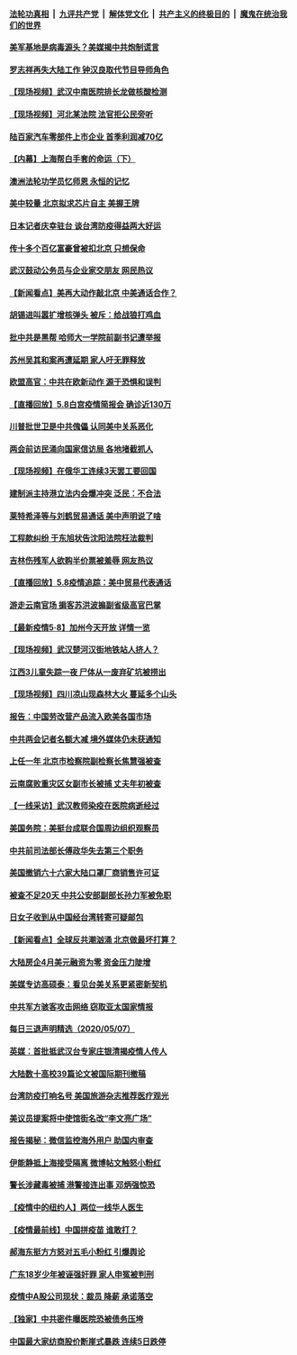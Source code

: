

####  [法轮功真相](../../../../basic/blob/master/README.md?t=05090631) &nbsp;|&nbsp; [九评共产党](../../../../9ping.md/blob/master/README.md?t=05090631) &nbsp;|&nbsp; [解体党文化](../../../../jtdwh.md/blob/master/README.md?t=05090631)  &nbsp;|&nbsp; [共产主义的终极目的](../../../../gczydzjmd.md/blob/master/README.md?t=05090631) &nbsp;|&nbsp; [魔鬼在统治我们的世界](../../../../mgztzwmdsj.md/blob/master/README.md?t=05090631) 

#### [美军基地是病毒源头？美媒揭中共炮制谎言](../pages/nsc413/n12094005.md?t=05090631) 

#### [罗志祥再失大陆工作 钟汉良取代节目导师角色](../pages/nsc413/n12094115.md?t=05090631) 

#### [【现场视频】武汉中南医院排长龙做核酸检测](../pages/nsc413/n12093998.md?t=05090631) 

#### [【现场视频】河北某法院 法官拒公民旁听](../pages/nsc413/n12093667.md?t=05090631) 

#### [陆百家汽车零部件上市企业 首季利润减70亿](../pages/nsc413/n12093986.md?t=05090631) 

#### [【内幕】上海帮白手套的命运（下）](../pages/nsc413/n12091810.md?t=05090631) 

#### [澳洲法轮功学员忆师恩 永恒的记忆](../pages/nsc413/n12093999.md?t=05090631) 

#### [美中较量 北京拟求芯片自主 美握王牌](../pages/nsc413/n12093978.md?t=05090631) 

#### [日本记者庆幸驻台 谈台湾防疫得益两大好运](../pages/nsc413/n12093791.md?t=05090631) 

#### [传十多个百亿富豪曾被扣北京 只想保命](../pages/nsc413/n12093968.md?t=05090631) 

#### [武汉鼓动公务员与企业家交朋友 网民热议](../pages/nsc413/n12093201.md?t=05090631) 

#### [【新闻看点】美再大动作敲北京 中美通话合作？](../pages/nsc413/n12093903.md?t=05090631) 

#### [胡锡进叫嚣扩增核弹头 被斥：给战狼打鸡血](../pages/nsc413/n12093907.md?t=05090631) 

#### [批中共是黑帮 哈师大一学院前副书记遭举报](../pages/nsc413/n12093616.md?t=05090631) 

#### [苏州吴其和案再遭延期 家人吁无罪释放](../pages/nsc413/n12093826.md?t=05090631) 

#### [欧盟高官：中共在欧新动作 源于恐惧和误判](../pages/nsc413/n12093790.md?t=05090631) 

#### [【直播回放】5.8白宫疫情简报会 确诊近130万](../pages/nsc413/n12093562.md?t=05090631) 

#### [川普批世卫是中共傀儡 认同美中关系恶化](../pages/nsc413/n12093756.md?t=05090631) 

#### [两会前访民涌向国家信访局 各地堵截抓人](../pages/nsc413/n12093370.md?t=05090631) 


#### [【现场视频】在俄华工连续3天罢工要回国](../pages/nsc413/n12092838.md?t=05090631) 

#### [建制派主持港立法内会爆冲突  泛民：不合法](../pages/nsc413/n12093415.md?t=05090631) 

#### [莱特希泽等与刘鹤贸易通话 美中声明说了啥](../pages/nsc413/n12093423.md?t=05090631) 

#### [工程款纠纷 于东旭状告沈阳法院枉法裁判](../pages/nsc413/n12091018.md?t=05090631) 

#### [吉林伤残军人欲购半价票被羞辱 网友热议](../pages/nsc413/n12093343.md?t=05090631) 

#### [【直播回放】5.8疫情追踪：美中贸易代表通话](../pages/nsc413/n12093103.md?t=05090631) 

#### [游走云南官场 掮客苏洪波搧副省级高官巴掌](../pages/nsc413/n12093050.md?t=05090631) 

#### [【最新疫情5·8】加州今天开放 详情一览](../pages/nsc413/n12088365.md?t=05090631) 

#### [【现场视频】武汉楚河汉街地铁站人挤人？](../pages/nsc413/n12092865.md?t=05090631) 

#### [江西3儿童失踪一夜 尸体从一废弃矿坑被捞出](../pages/nsc413/n12092835.md?t=05090631) 

#### [【现场视频】四川凉山现森林大火 蔓延多个山头](../pages/nsc413/n12092719.md?t=05090631) 

#### [报告：中国劳改营产品流入欧美各国市场](../pages/nsc413/n12092437.md?t=05090631) 

#### [中共两会记者名额大减 境外媒体仍未获通知](../pages/nsc413/n12092751.md?t=05090631) 

#### [上任一年 北京市检察院副检察长焦慧强被查](../pages/nsc413/n12092227.md?t=05090631) 

#### [云南腐败重灾区女副市长被捕 丈夫年初被查](../pages/nsc413/n12092583.md?t=05090631) 

#### [【一线采访】武汉教师染疫在医院病逝经过](../pages/nsc413/n12092074.md?t=05090631) 

#### [美国务院：美挺台成联合国周边组织观察员](../pages/nsc413/n12092024.md?t=05090631) 

#### [中共前司法部长傅政华失去第三个职务](../pages/nsc413/n12092104.md?t=05090631) 

#### [美国撤销六十六家大陆口罩厂商销售许可证](../pages/nsc413/n12092054.md?t=05090631) 

#### [被查不足20天 中共公安部副部长孙力军被免职](../pages/nsc413/n12091971.md?t=05090631) 

#### [日女子收到从中国经台湾转寄可疑邮包](../pages/nsc413/n12091966.md?t=05090631) 

#### [【新闻看点】全球反共潮汹涌 北京做最坏打算？](../pages/nsc413/n12091113.md?t=05090631) 

#### [大陆房企4月美元融资为零 资金压力陡增](../pages/nsc413/n12091703.md?t=05090631) 

#### [美媒专访高硕泰：看见台美关系更紧密新契机](../pages/nsc413/n12091897.md?t=05090631) 

#### [中共军方骇客攻击网络 窃取亚太国家情报](../pages/nsc413/n12091781.md?t=05090631) 

#### [每日三退声明精选（2020/05/07）](../pages/nsc413/n12091936.md?t=05090631) 

#### [英媒：首批抵武汉台专家庄银清揭疫情人传人](../pages/nsc413/n12091809.md?t=05090631) 

#### [大陆数十高校39篇论文被国际期刊撤稿](../pages/nsc413/n12091414.md?t=05090631) 

#### [台湾防疫打响名号 美国旅游杂志推荐医疗观光](../pages/nsc413/n12091865.md?t=05090631) 

#### [美议员提案将中使馆街名改“李文亮广场”](../pages/nsc413/n12091710.md?t=05090631) 

#### [报告揭秘：微信监控海外用户 助国内审查](../pages/nsc413/n12091199.md?t=05090631) 

#### [伊能静抵上海接受隔离 微博帖文触怒小粉红](../pages/nsc413/n12091172.md?t=05090631) 

#### [警长涉藏毒被捕 港警接连出事 邓炳强惊恐](../pages/nsc413/n12091598.md?t=05090631) 

#### [【疫情中的纽约人】两位一线华人医生](../pages/nsc413/n12091532.md?t=05090631) 

#### [【疫情最前线】中国拼疫苗 谁敢打？](../pages/nsc413/n12091403.md?t=05090631) 

#### [郝海东挺方方怒对五毛小粉红 引爆舆论](../pages/nsc413/n12091281.md?t=05090631) 

#### [广东18岁少年被诬强奸罪 家人申冤被判刑](../pages/nsc413/n12091255.md?t=05090631) 

#### [疫情中A股公司现状：裁员 降薪 承诺落空](../pages/nsc413/n12091205.md?t=05090631) 

#### [【独家】中共密件曝医院恐被债务压垮](../pages/nsc413/n12088232.md?t=05090631) 

#### [中国最大家纺商股价断崖式暴跌 连续5日跌停](../pages/nsc413/n12091269.md?t=05090631) 

